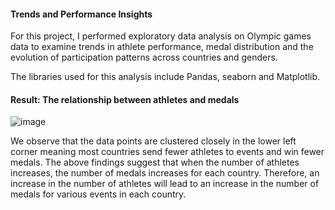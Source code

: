 #### Trends and Performance Insights

For this project, I performed exploratory data analysis on Olympic games data to examine trends in athlete performance, medal distribution and the evolution of participation patterns across countries and genders.

The libraries used for this analysis include Pandas, seaborn and Matplotlib.




#### Result: The relationship between athletes and medals



![image](https://github.com/TomisinOlofinjana/Olympic-Games/assets/128741298/9dfadbfd-955a-4986-a159-f5629a1e1ecd)



We observe that the data points are clustered closely in the lower left corner meaning most countries send fewer athletes to events and win fewer medals. The above findings suggest that when the number of athletes increases, the number of medals increases for each country. Therefore, an increase in the number of athletes will lead to an increase in the number of medals for various events in each country.
